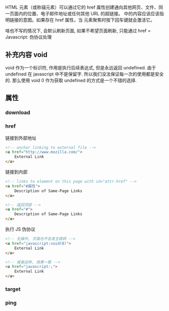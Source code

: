 # <a>
HTML <a> 元素（或称锚元素）可以通过它的 href 属性创建通向其他网页、文件、同一页面内的位置、电子邮件地址或任何其他 URL 的超链接。<a> 中的内容应该应该指明链接的意图。如果存在 href 属性，当 <a> 元素聚焦时按下回车键就会激活它。

啥也不写的情况下, 会默认刷新页面, 如果不希望页面刷新, 只能通过 href = Javascript: 伪协议处理

## 补充内容 void
void 作为一个标识符, 作用是执行后续表达式, 但是永远返回 undefined. 由于 undefined 在 javascript 中不是保留字. 所以我们没法保证每一次的使用都是安全的. 那么使用 void 0 作为获取 undefined 的方式是一个不错的选择.

## 属性
### download

### href

链接到外部地址 

```html
<!-- anchor linking to external file -->
<a href="http://www.mozilla.com/">
    External Link
</a>
```

链接到内部
```html
<!-- links to element on this page with id="attr-href" -->
<a href="#属性">
    Description of Same-Page Links
</a>

<!-- 返回顶部 -->
<a href="#">
    Description of Same-Page Links
</a>
```

执行 JS 伪协议
```html
<!-- 无操作, 页面也不会发生跳转 -->
<a href="javascript:void(0)">
    External Link
</a>

<!-- 或者这样, 效果一致 -->
<a href="javascript:;">
    External Link
</a>
```



### target

### ping
